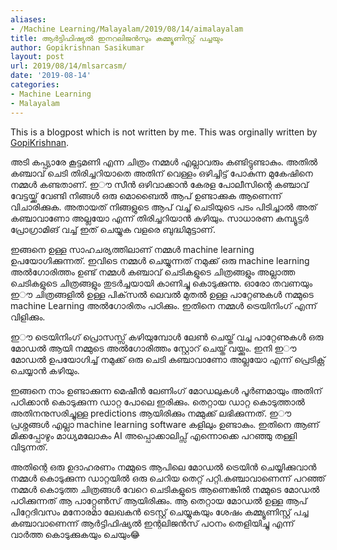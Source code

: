 ```yaml
---
aliases:
- /Machine Learning/Malayalam/2019/08/14/aimalayalam
title: ആർട്ടിഫിഷ്യൽ ഇനറലിജൻസും കമ്മ്യൂണിസ്റ്റ് പച്ചയും
author: Gopikrishnan Sasikumar
layout: post
url: 2019/08/14/mlsarcasm/
date: '2019-08-14'
categories: 
- Machine Learning
- Malayalam
---
```


This is a blogpost which is not written by me. This was orginally written by [GopiKrishnan](https://twitter.com/gksoriginals/).

അടി കപ്പ്യാരേ  കൂട്ടമണി എന്ന ചിത്രം നമ്മൾ എല്ലാവരും കണ്ടിട്ടുണ്ടാകും. അതിൽ കഞ്ചാവ് ചെടി തിരിച്ചറിയാതെ അതിന് വെള്ളം ഒഴിച്ചിട്ട് പോകുന്ന മുകേഷിനെ നമ്മൾ കണ്ടതാണ്. ഇൗ സീൻ ഒഴിവാക്കാൻ കേരള പോലീസിന്റെ കഞ്ചാവ് വേട്ടയ്ക്ക് വേണ്ടി നിങ്ങൾ  ഒരു മൊബൈൽ ആപ് ഉണ്ടാക്കുക ആണെന്ന് വിചാരിക്കുക. അതായത് നിങ്ങളുടെ ആപ് വച്ച് ചെടിയുടെ പടം പിടിച്ചാൽ അത് കഞ്ചാവാണോ അല്ലയോ എന്ന് തിരിച്ചറിയാൻ കഴിയും. സാധാരണ കമ്പ്യൂട്ടർ പ്രോഗ്രാമിങ് വച്ച് ഇത് ചെയ്യുക വളരെ ബുദ്ധിമുട്ടാണ്.

ഇങ്ങനെ ഉള്ള സാഹചര്യത്തിലാണ് നമ്മൾ machine learning ഉപയോഗിക്കുന്നത്. ഇവിടെ നമ്മൾ ചെയ്യുന്നത് നമുക്ക് ഒരു machine learning അൽഗോരിത്തം ഉണ്ട് നമ്മൾ കഞ്ചാവ് ചെടികളുടെ ചിത്രങ്ങളും അല്ലാത്ത ചെടികളുടെ ചിത്രങ്ങളും തുടർച്ചയായി കാണിച്ചു കൊടുക്കുന്നു. ഓരോ തവണയും ഇൗ ചിത്രങ്ങളിൽ ഉള്ള പിക്‌സൽ ലെവൽ മുതൽ ഉള്ള പാറ്റേണുകൾ നമ്മുടെ machine Learning അൽഗോരിതം പഠിക്കും. ഇതിനെ നമ്മൾ ട്രെയിനിംഗ് എന്ന് വിളിക്കും. 

ഇൗ ട്രെയിനിംഗ് പ്രൊസസ്സ് കഴിയുമ്പോൾ ലേൺ ചെയ്ത് വച്ച പാറ്റേണുകൾ ഒരു മോഡൽ ആയി നമ്മുടെ അൽഗോരിത്തം സ്റ്റോറ് ചെയ്ത് വയ്ക്കും. ഇനി ഇൗ മോഡൽ ഉപയോഗിച്ച് നമുക്ക് ഒരു ചെടി കഞ്ചാവാണോ അല്ലയോ എന്ന് പ്രെടിക്റ്റ് ചെയ്യാൻ കഴിയും.

ഇങ്ങനെ നാം ഉണ്ടാക്കുന്ന മെഷീൻ ലേണിംഗ് മോഡലുകൾ പൂർണമായും അതിന് പഠിക്കാൻ കൊടുക്കുന്ന ഡാറ്റ പോലെ ഇരിക്കും. തെറ്റായ ഡാറ്റ കൊടുത്താൽ അതിനനുസരിച്ചുള്ള predictions ആയിരിക്കും നമ്മുക്ക് ലഭിക്കുന്നത്. ഇൗ പ്രശ്നങ്ങൾ എല്ലാ machine learning software കളിലും ഉണ്ടാകും. ഇതിനെ ആണ് മിക്കപ്പോഴും മാധ്യമലോകം AI അപ്പൊക്കാലിപ്സ് എന്നൊക്കെ പറഞ്ഞു തള്ളി വിടുന്നത്. 

അതിന്റെ ഒരു ഉദാഹരണം നമ്മുടെ ആപിലെ മോഡൽ ട്രെയിൻ   ചെയ്യിക്കുവാൻ  നമ്മൾ കൊടുക്കുന്ന ഡാറ്റയിൽ ഒരു ചെറിയ തെറ്റ് പറ്റി.കഞ്ചാവാണെന്ന്  പറഞ്ഞ് നമ്മൾ കൊടുത്ത ചിത്രങ്ങൾ വേറെ ചെടികളുടെ ആണെങ്കിൽ നമ്മുടെ മോഡൽ പഠിക്കുന്നത് ആ പാറ്റ്റേൺസ് ആയിരിക്കും. ആ തെറ്റായ മോഡൽ ഉള്ള ആപ് പിറ്റേദിവസം മനോരമാ ലേഖകൻ ടെസ്റ്റ് ചെയ്യുകയും ശേഷം കമ്മ്യൂണിസ്റ്റ് പച്ച കഞ്ചാവാണെന്ന് ആർട്ടിഫിഷ്യൽ ഇന്റലിജൻസ് പഠനം തെളിയിച്ചു എന്ന് വാർത്ത കൊടുക്കുകയും ചെയും😂
